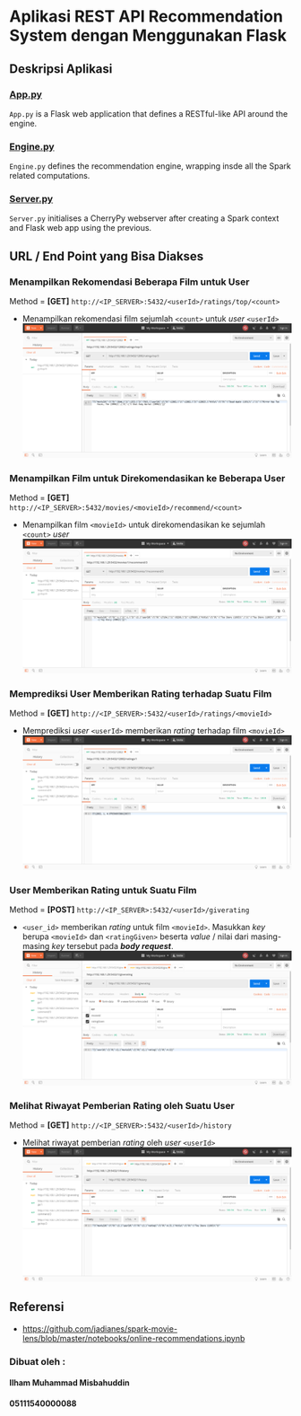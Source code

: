 # Aplikasi REST API Recommendation System dengan Menggunakan Flask
## Deskripsi Aplikasi
### [App.py](https://github.com/udinIMM/bigdata/blob/master/tugas-4/app.py)
`App.py` is a Flask web application that defines a RESTful-like API around the engine.

### [Engine.py](https://github.com/udinIMM/bigdata/blob/master/tugas-4/engine.py)
`Engine.py` defines the recommendation engine, wrapping insde all the Spark related computations.

### [Server.py](https://github.com/udinIMM/bigdata/blob/master/tugas-4/server.py)
`Server.py` initialises a CherryPy webserver after creating a Spark context and Flask web app using the previous.

## URL / End Point yang Bisa Diakses
### Menampilkan Rekomendasi Beberapa Film untuk User
Method = **[GET]**
`http://<IP_SERVER>:5432/<userId>/ratings/top/<count>` 
- Menampilkan rekomendasi film sejumlah `<count>` untuk *user* `<userId>`
![Contoh Gambar 1](img/postman001.png)
  
### Menampilkan Film untuk Direkomendasikan ke Beberapa User
Method = **[GET]**
`http://<IP_SERVER>:5432/movies/<movieId>/recommend/<count>` 
- Menampilkan film `<movieId>` untuk direkomendasikan ke sejumlah `<count>` *user*
![Contoh Gambar 2](img/postman002.png)
  
### Memprediksi User Memberikan Rating terhadap Suatu Film
Method = **[GET]**
`http://<IP_SERVER>:5432/<userId>/ratings/<movieId>`
- Memprediksi *user* `<userId>` memberikan *rating* terhadap film `<movieId>`
![Contoh Gambar 3](img/postman003.png)
  
### User Memberikan Rating untuk Suatu Film
Method = **[POST]**
`http://<IP_SERVER>:5432/<userId>/giverating` 
- `<user_id>` memberikan *rating* untuk film `<movieId>`. Masukkan *key* berupa `<movieId>` dan `<ratingGiven>` beserta *value* / nilai dari masing-masing *key* tersebut pada ***body request***.
![Contoh Gambar 4](img/postman004.png)
  
### Melihat Riwayat Pemberian Rating oleh Suatu User
Method = **[GET]**
`http://<IP_SERVER>:5432/<userId>/history` 
- Melihat riwayat pemberian *rating* oleh *user* `<userId>`
![Contoh Gambar 5](img/postman005.png)

## Referensi
- https://github.com/jadianes/spark-movie-lens/blob/master/notebooks/online-recommendations.ipynb

### Dibuat oleh :
#### Ilham Muhammad Misbahuddin
#### 05111540000088
  